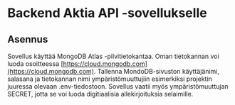 # Backend Aktia API -sovellukselle
## Asennus
Sovellus käyttää MongoDB Atlas -pilvitietokantaa. Oman tietokannan voi luoda osoitteessa [https://cloud.mongodb.com](https://cloud.mongodb.com). Tallenna  MondoDB-sivuston käyttäjänimi, salasana ja tietokannan nimi ympäristömuuttujiin esimerkiksi projektin juuressa olevaan .env-tiedostoon. Sovellus vaatii myös ympäristömuuttujan SECRET, jotta se voi luoda digitiaalisia allekirjoituksia selaimille.
